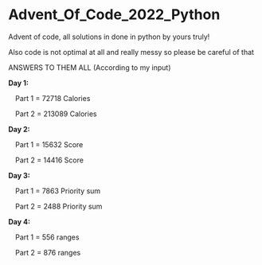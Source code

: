 # Advent_Of_Code_2022_Python
Advent of code, all solutions in done in python by yours truly!

Also code is not optimal at all and really messy so please be careful of that


ANSWERS TO THEM ALL (According to my input)

**Day 1:**

&emsp;Part 1 = 72718 Calories

&emsp;Part 2 = 213089 Calories
 
**Day 2:**
  
&emsp;Part 1 = 15632 Score
  
&emsp;Part 2 = 14416 Score
 
**Day 3:**
 
&emsp;Part 1 = 7863 Priority sum
  
&emsp;Part 2 = 2488 Priority sum
  
**Day 4:**

&emsp;Part 1 = 556 ranges
  
&emsp;Part 2 = 876 ranges
 
